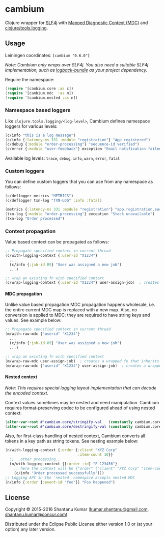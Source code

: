 # cambium

Clojure wrapper for [SLF4j](http://www.slf4j.org/) with
[Mapped Diagnostic Context (MDC)](http://www.slf4j.org/api/org/slf4j/MDC.html) and
[clojure/tools.logging](https://github.com/clojure/tools.logging).

## Usage

Leiningen coordinates: `[cambium "0.6.0"]`

_Note: Cambium only wraps over SLF4j. You also need a suitable SLF4j implementation, such as
[logback-bundle](https://github.com/kumarshantanu/logback-bundle) as your project dependency._

Require the namespace:

```clojure
(require '[cambium.core :as c])
(require '[cambium.mdc  :as m])
(require '[cambium.nested :as n])
```


### Namespace based loggers

Like `clojure.tools.logging/<log-level>`, Cambium defines namespace loggers for various levels:

```clojure
(c/info "this is a log message")                                          ; simple message logging
(c/info {:latency-ms 331 :module "registration"} "App registered")        ; context and message
(c/debug {:module "order-processing"} "sequence-id verified")
(c/error {:module "user-feedback"} exception "Email notification failed") ; context, exception and message
```

Available log levels: `trace`, `debug`, `info`, `warn`, `error`, `fatal`


### Custom loggers

You can define custom loggers that you can use from any namespace as follows:

```clojure
(c/deflogger metrics "METRICS")
(c/deflogger txn-log "TXN-LOG" :info :fatal)

(metrics {:latency-ms 331 :module "registration"} "app.registration.success") ; context and message
(txn-log {:module "order-processing"} exception "Stock unavailable")          ; context, exception and message
(txn-log "Order processed")                                                   ; simple message logging
```


### Context propagation

Value based context can be propagated as follows:

```clojure
;; Propagate specified context in current thread
(c/with-logging-context {:user-id "X1234"}
  ...
  (c/info {:job-id 89} "User was assigned a new job")
  ...)

;; wrap an existing fn with specified context
(c/wrap-logging-context {:user-id "X1234"} user-assign-job)  ; creates a wrapped fn that inherits specified context
```

#### MDC propagation

Unlike value based propagation MDC propagation happens wholesale, i.e. the entire current MDC map is replaced with a
new map. Also, no conversion is applied to MDC; they are required to have string keys and values. See example below:

```clojure
;; Propagate specified context in current thread
(m/with-raw-mdc {"userid" "X1234"}
  ...
  (c/info {:job-id 89} "User was assigned a new job")
  ...)

;; wrap an existing fn with specified context
(m/wrap-raw-mdc user-assign-job)  ; creates a wrapped fn that inherits current context
(m/wrap-raw-mdc {"userid" "X1234"} user-assign-job)  ; creates a wrapped fn that inherits specified context
```

#### Nested context

_Note: This requires special logging layout implementation that can decode the encoded context._

Context values sometimes may be nested and need manipulation. Cambium requires format-preserving codec to be configured
ahead of using nested context:

```clojure
(alter-var-root #'cambium.core/stringify-val   (constantly cambium.core/encode-val)
(alter-var-root #'cambium.core/destringify-val (constantly cambium.core/decode-val)
```

Also, for first-class handling of nested context, Cambium converts all tokens in a key path as string tokens. See
nesting example below:

```clojure
(n/with-logging-context {:order {:client "XYZ Corp"
                                 :item-count 10}}
  ;; ..other processing..
  (n/with-logging-context {[:order :id] "F-123456"}
    ;; here the context will be {"order" {"client" "XYZ Corp" "item-count" 10 "id" "F-123456"}}
    (c/info "Order processed successfully")))
;; Logging API in the 'nested' namespace accepts nested MDC
(n/info {:order {:event-id "foo"}} "Foo happened")
```


## License

Copyright © 2015-2016 Shantanu Kumar (kumar.shantanu@gmail.com, shantanu.kumar@concur.com)

Distributed under the Eclipse Public License either version 1.0 or (at
your option) any later version.
